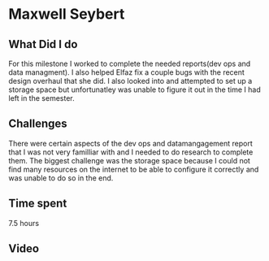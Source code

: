 # Maxwell Seybert
## What Did I do 
For this milestone I worked to complete the needed reports(dev ops and data managment). I also helped Elfaz fix a couple bugs with the recent design overhaul that she did. I also looked into and attempted to set up a storage space but unfortunatley was unable to figure it out in the time I had left in the semester. 
## Challenges
There were certain aspects of the dev ops and datamangagement report that I was not very familliar with and I needed to do research to complete them. The biggest challenge was the storage space because I could not find many resources on the internet to be able to configure it correctly and was unable to do so in the end.
## Time spent
7.5 hours
## Video 